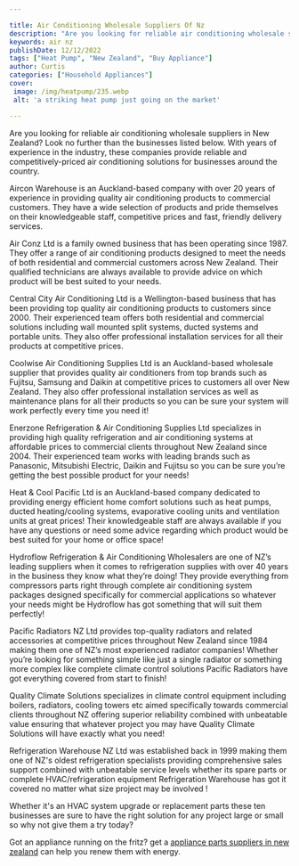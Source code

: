 ```yaml
---

title: Air Conditioning Wholesale Suppliers Of Nz
description: "Are you looking for reliable air conditioning wholesale suppliers in New Zealand? Look no further than the businesses listed below...find out now"
keywords: air nz
publishDate: 12/12/2022
tags: ["Heat Pump", "New Zealand", "Buy Appliance"]
author: Curtis
categories: ["Household Appliances"]
cover: 
 image: /img/heatpump/235.webp
 alt: 'a striking heat pump just going on the market'

---
```


Are you looking for reliable air conditioning wholesale suppliers in New Zealand? Look no further than the businesses listed below. With years of experience in the industry, these companies provide reliable and competitively-priced air conditioning solutions for businesses around the country.

Aircon Warehouse is an Auckland-based company with over 20 years of experience in providing quality air conditioning products to commercial customers. They have a wide selection of products and pride themselves on their knowledgeable staff, competitive prices and fast, friendly delivery services. 

Air Conz Ltd is a family owned business that has been operating since 1987. They offer a range of air conditioning products designed to meet the needs of both residential and commercial customers across New Zealand. Their qualified technicians are always available to provide advice on which product will be best suited to your needs. 

Central City Air Conditioning Ltd is a Wellington-based business that has been providing top quality air conditioning products to customers since 2000. Their experienced team offers both residential and commercial solutions including wall mounted split systems, ducted systems and portable units. They also offer professional installation services for all their products at competitive prices. 

Coolwise Air Conditioning Supplies Ltd is an Auckland-based wholesale supplier that provides quality air conditioners from top brands such as Fujitsu, Samsung and Daikin at competitive prices to customers all over New Zealand. They also offer professional installation services as well as maintenance plans for all their products so you can be sure your system will work perfectly every time you need it! 

Enerzone Refrigeration & Air Conditioning Supplies Ltd specializes in providing high quality refrigeration and air conditioning systems at affordable prices to commercial clients throughout New Zealand since 2004. Their experienced team works with leading brands such as Panasonic, Mitsubishi Electric, Daikin and Fujitsu so you can be sure you’re getting the best possible product for your needs! 

Heat & Cool Pacific Ltd is an Auckland-based company dedicated to providing energy efficient home comfort solutions such as heat pumps, ducted heating/cooling systems, evaporative cooling units and ventilation units at great prices! Their knowledgeable staff are always available if you have any questions or need some advice regarding which product would be best suited for your home or office space! 

Hydroflow Refrigeration & Air Conditioning Wholesalers are one of NZ’s leading suppliers when it comes to refrigeration supplies with over 40 years in the business they know what they’re doing! They provide everything from compressors parts right through complete air conditioning system packages designed specifically for commercial applications so whatever your needs might be Hydroflow has got something that will suit them perfectly! 

Pacific Radiators NZ Ltd provides top-quality radiators and related accessories at competitive prices throughout New Zealand since 1984 making them one of NZ’s most experienced radiator companies! Whether you’re looking for something simple like just a single radiator or something more complex like complete climate control solutions Pacific Radiators have got everything covered from start to finish! 

Quality Climate Solutions specializes in climate control equipment including boilers, radiators, cooling towers etc aimed specifically towards commercial clients throughout NZ offering superior reliability combined with unbeatable value ensuring that whatever project you may have Quality Climate Solutions will have exactly what you need! 

Refrigeration Warehouse NZ Ltd was established back in 1999 making them one of NZ's oldest refrigeration specialists providing comprehensive sales support combined with unbeatable service levels whether its spare parts or complete HVAC/refrigeration equipment Refrigeration Warehouse has got it covered no matter what size project may be involved ! 

Whether it's an HVAC system upgrade or replacement parts these ten businesses are sure to have the right solution for any project large or small so why not give them a try today?

Got an appliance running on the fritz? get a <a href="/pages/appliance-parts-suppliers/new-zealand/">appliance parts suppliers in new zealand</a> can help you renew them with energy.